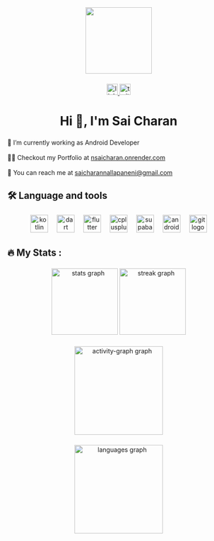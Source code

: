 <div align="center">
  <img height="150" src="https://camo.githubusercontent.com/7de37139d0b4c1ce40865e799b446c0e963a3dd8fb68d239707237c40604fa3d/68747470733a2f2f63646e2e6472696262626c652e636f6d2f75736572732f3733303730332f73637265656e73686f74732f363538313234332f6176656e746f2e676966"  />
</div>

###

<div align="center">
  <a href="https://www.linkedin.com/in/sai-charan-n-ab250b22a/" target="_blank">
    <img src="https://img.shields.io/static/v1?message=LinkedIn&logo=linkedin&label=&color=0077B5&logoColor=white&labelColor=&style=for-the-badge" height="25" alt="linkedin logo"  />
  </a>
  <a href="https://x.com/saicharan2003" target="_blank">
    <img src="https://img.shields.io/static/v1?message=Twitter&logo=twitter&label=&color=1DA1F2&logoColor=white&labelColor=&style=for-the-badge" height="25" alt="twitter logo"  />
  </a>
  
</div>

###

<h1 align="center">Hi 👋, I'm Sai Charan</h1>

###

<p align="left">🔭 I’m currently working as Android Developer<br><br>👨‍💻 Checkout my Portfolio at <a href="https://your-portfolio-link.com" target="_blank">nsaicharan.onrender.com</a><br><br>📧 You can reach me at <a href="mailto:saicharannallapaneni@gmail.com">saicharannallapaneni@gmail.com</a></p>

###

<h2 align="left">🛠 Language and tools</h2>

###

<div align="center">
  <img src="https://cdn.jsdelivr.net/gh/devicons/devicon/icons/kotlin/kotlin-original.svg" height="40" alt="kotlin logo"  />
  <img width="12" />
  <img src="https://cdn.jsdelivr.net/gh/devicons/devicon/icons/dart/dart-original.svg" height="40" alt="dart logo"  />
  <img width="12" />
  <img src="https://cdn.jsdelivr.net/gh/devicons/devicon/icons/flutter/flutter-original.svg" height="40" alt="flutter logo"  />
  <img width="12" />
  <img src="https://cdn.jsdelivr.net/gh/devicons/devicon/icons/cplusplus/cplusplus-original.svg" height="40" alt="cplusplus logo"  />
  <img width="12" />
  <img src="https://cdn.simpleicons.org/supabase/3ECF8E" height="40" alt="supabase logo"  />
  <img width="12" />
  <img src="https://cdn.simpleicons.org/android/3DDC84" height="40" alt="android logo"  />
  <img width="12" />
  <img src="https://cdn.simpleicons.org/git/F05032" height="40" alt="git logo"  />
</div>

###

<h2 align="left">🔥   My Stats :</h2>

###

<div align="center">
  <img src="https://github-readme-stats.vercel.app/api?username=sai-charan2003&hide_title=false&hide_rank=false&show_icons=true&include_all_commits=true&count_private=true&disable_animations=false&theme=github_dark&locale=en&hide_border=false&order=1" height="150" alt="stats graph"  />
  <img src="https://streak-stats.demolab.com?user=sai-charan2003&locale=en&mode=weekly&theme=codeSTACKr&hide_border=false&border_radius=5&order=3" height="150" alt="streak graph"  />
</div>

###

<div align="center">
  <img src="https://github-readme-activity-graph.vercel.app/graph?username=sai-charan2003&radius=16&theme=nord&area=true&order=5" height="200" alt="activity-graph graph"  />
</div>

###

<div align="center">
  <img src="https://github-readme-stats.vercel.app/api/top-langs?username=sai-charan2003&locale=en&hide_title=false&layout=compact&card_width=320&langs_count=6&theme=tokyonight&hide_border=false&order=2" height="200" alt="languages graph"  />
</div>
